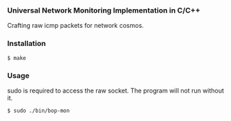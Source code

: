### Universal Network Monitoring Implementation in C/C++
Crafting raw icmp packets for network cosmos.

### Installation

```
$ make
```

### Usage

sudo is required to access the raw socket. The program will not run without it.
```
$ sudo ./bin/bop-mon
```
